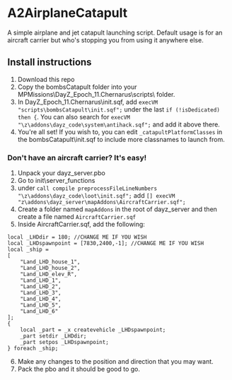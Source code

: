 # A2AirplaneCatapult
A simple airplane and jet catapult launching script. Default usage is for an aircraft carrier but who's stopping you from using it anywhere else.

## Install instructions
1. Download this repo
2. Copy the bombsCatapult folder into your MPMissions\DayZ_Epoch_11.Chernarus\scripts\ folder.
3. In DayZ_Epoch_11.Chernarus\init.sqf, add `execVM "scripts\bombsCatapult\init.sqf";` under the last `if (!isDedicated) then {`. You can also search for `execVM "\z\addons\dayz_code\system\antihack.sqf";` and add it above there.
4. You're all set! If you wish to, you can edit `_catapultPlatformClasses` in the bombsCatapult\init.sqf to include more classnames to launch from.

### Don't have an aircraft carrier? It's easy!
1. Unpack your dayz_server.pbo
2. Go to init\server_functions
3. under `call compile preprocessFileLineNumbers "\z\addons\dayz_code\loot\init.sqf";` add `[] execVM "z\addons\dayz_server\mapAddons\AircraftCarrier.sqf";`
4. Create a folder named `mapAddons` in the root of dayz_server and then create a file named `AircraftCarrier.sqf`
5. Inside AircraftCarrier.sqf, add the following:
```
local _LHDdir = 180; //CHANGE ME IF YOU WISH
local _LHDspawnpoint = [7830,2400,-1]; //CHANGE ME IF YOU WISH
local _ship = 
[
	"Land_LHD_house_1",
	"Land_LHD_house_2",
	"Land_LHD_elev_R",
	"Land_LHD_1",
	"Land_LHD_2",
	"Land_LHD_3",
	"Land_LHD_4",
	"Land_LHD_5",
	"Land_LHD_6"
];
{
	local _part = _x createvehicle _LHDspawnpoint;
	_part setdir _LHDdir;
	_part setpos _LHDspawnpoint;
} foreach _ship;
```
6. Make any changes to the position and direction that you may want.
7. Pack the pbo and it should be good to go.